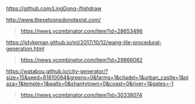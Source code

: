 https://github.com/LingDong-/fishdraw 

http://www.thesetoonsdonotexist.com/
> https://news.ycombinator.com/item?id=28653496

https://ijdykeman.github.io/ml/2017/10/12/wang-tile-procedural-generation.html
> https://news.ycombinator.com/item?id=29866062

https://watabou.github.io/city-generator/?size=15&seed=81810084&greens=0&farms=1&citadel=1&urban_castle=1&plaza=1&temple=1&walls=0&shantytown=0&coast=0&river=1&gates=-1
> https://news.ycombinator.com/item?id=30338074